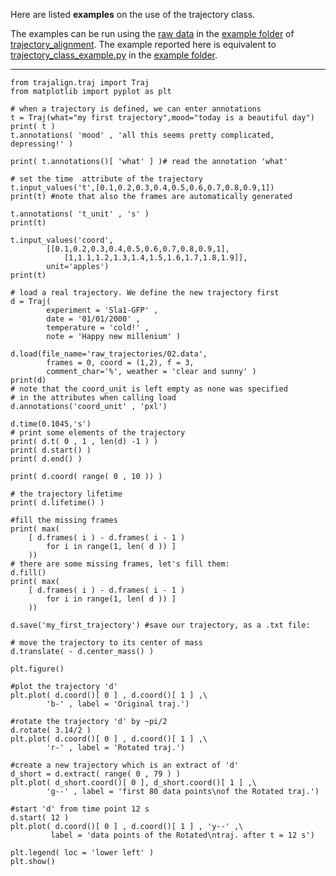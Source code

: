 Here are listed **examples** on the use of the trajectory class.

The examples can be run using the [raw data](https://github.com/apicco/trajectory_alignment/tree/master/example/raw_trajectories) in the [example folder](https://github.com/apicco/trajectory_alignment/tree/master/example) of [trajectory_alignment](https://github.com/apicco/trajectory_alignment). The example reported here is equivalent to [trajectory_class_example.py](https://github.com/apicco/trajectory_alignment/blob/master/example/trajectory_class_example.py) in the [example folder](https://github.com/apicco/trajectory_alignment/tree/master/example).

***



	from trajalign.traj import Traj
	from matplotlib import pyplot as plt
	
	# when a trajectory is defined, we can enter annotations
	t = Traj(what="my first trajectory",mood="today is a beautiful day")
	print( t )
	t.annotations( 'mood' , 'all this seems pretty complicated, depressing!' )
	
	print( t.annotations()[ 'what' ] )# read the annotation 'what'
	
	# set the time  attribute of the trajectory
	t.input_values('t',[0.1,0.2,0.3,0.4,0.5,0.6,0.7,0.8,0.9,1]) 
	print(t) #note that also the frames are automatically generated
	
	t.annotations( 't_unit' , 's' )
	print(t) 
	
	t.input_values('coord',
			[[0.1,0.2,0.3,0.4,0.5,0.6,0.7,0.8,0.9,1],
				[1,1.1,1.2,1.3,1.4,1.5,1.6,1.7,1.8,1.9]],
			unit='apples')
	print(t)
	
	# load a real trajectory. We define the new trajectory first
	d = Traj( 
			experiment = 'Sla1-GFP' , 
			date = '01/01/2000' , 
			temperature = 'cold!' , 
			note = 'Happy new millenium' )
	
	d.load(file_name='raw_trajectories/02.data',
			frames = 0, coord = (1,2), f = 3, 
			comment_char='%', weather = 'clear and sunny' )
	print(d) 
	# note that the coord_unit is left empty as none was specified 
	# in the attributes when calling load
	d.annotations('coord_unit' , 'pxl')
	
	d.time(0.1045,'s')
	# print some elements of the trajectory
	print( d.t( 0 , 1 , len(d) -1 ) )
	print( d.start() )
	print( d.end() )
	
	print( d.coord( range( 0 , 10 )) )
	
	# the trajectory lifetime
	print( d.lifetime() )
	
	#fill the missing frames
	print( max( 
		[ d.frames( i ) - d.frames( i - 1 ) 
			for i in range(1, len( d )) ] 
		))
	# there are some missing frames, let's fill them:
	d.fill()
	print( max( 
		[ d.frames( i ) - d.frames( i - 1 ) 
			for i in range(1, len( d )) ] 
		))
	
	d.save('my_first_trajectory') #save our trajectory, as a .txt file:
	
	# move the trajectory to its center of mass
	d.translate( - d.center_mass() )
	
	plt.figure()
	
	#plot the trajectory 'd'
	plt.plot( d.coord()[ 0 ] , d.coord()[ 1 ] ,\
			'b-' , label = 'Original traj.')
	
	#rotate the trajectory 'd' by ~pi/2
	d.rotate( 3.14/2 )
	plt.plot( d.coord()[ 0 ] , d.coord()[ 1 ] ,\
			'r-' , label = 'Rotated traj.')
	
	#create a new trajectory which is an extract of 'd'
	d_short = d.extract( range( 0 , 79 ) )
	plt.plot( d_short.coord()[ 0 ], d_short.coord()[ 1 ] ,\
			'g--' , label = 'first 80 data points\nof the Rotated traj.')
	
	#start 'd' from time point 12 s
	d.start( 12 ) 
	plt.plot( d.coord()[ 0 ] , d.coord()[ 1 ] , 'y--' ,\
			 label = 'data points of the Rotated\ntraj. after t = 12 s')
	
	plt.legend( loc = 'lower left' )
	plt.show()
	
